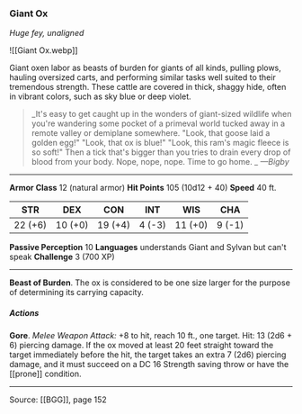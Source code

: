 ### Giant Ox
_Huge fey, unaligned_

![[Giant Ox.webp]]

Giant oxen labor as beasts of burden for giants of all kinds, pulling plows, hauling oversized carts, and performing similar tasks well suited to their tremendous strength. These cattle are covered in thick, shaggy hide, often in vibrant colors, such as sky blue or deep violet.

> _It's easy to get caught up in the wonders of giant-sized wildlife when you're wandering some pocket of a primeval world tucked away in a remote valley or demiplane somewhere. "Look, that goose laid a golden egg!" "Look, that ox is blue!" "Look, this ram's magic fleece is so soft!" Then a tick that's bigger than you tries to drain every drop of blood from your body. Nope, nope, nope. Time to go home.
_
> _—Bigby_




---

**Armor Class** 12 (natural armor)
**Hit Points** 105 (10d12 + 40)
**Speed** 40 ft.

| STR     | DEX     | CON     | INT     | WIS     | CHA     |
|---------|---------|---------|---------|---------|---------|
| 22 (+6) | 10 (+0) | 19 (+4) | 4 (-3) | 11 (+0) | 9 (-1) |

**Passive Perception** 10
**Languages** understands Giant and Sylvan but can't speak
**Challenge** 3 (700 XP)

---

**Beast of Burden**. The ox is considered to be one size larger for the purpose of determining its carrying capacity.

##### Actions
**Gore**. _Melee Weapon Attack:_ +8 to hit, reach 10 ft., one target. Hit: 13 (2d6 + 6) piercing damage. If the ox moved at least 20 feet straight toward the target immediately before the hit, the target takes an extra 7 (2d6) piercing damage, and it must succeed on a DC 16 Strength saving throw or have the [[prone]] condition.


---

Source: [[BGG]], page 152